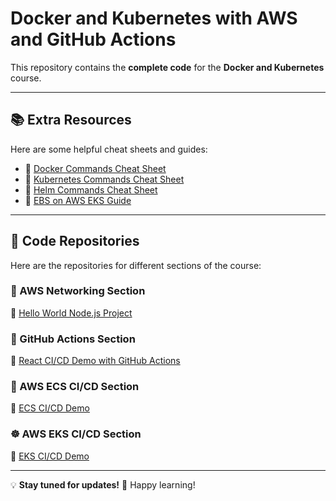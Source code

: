 # Docker and Kubernetes with AWS and GitHub Actions

This repository contains the **complete code** for the **Docker and Kubernetes** course.

---

## 📚 Extra Resources

Here are some helpful cheat sheets and guides:

- 📌 [Docker Commands Cheat Sheet](https://gist.github.com/mukeshphulwani66/9e2b0f6ce4ce086e77f76c8823e4fa92)  
- 📌 [Kubernetes Commands Cheat Sheet](https://gist.github.com/mukeshphulwani66/50fd398718dd29a7cd98cfb96f2cab60)  
- 📌 [Helm Commands Cheat Sheet](https://gist.github.com/mukeshphulwani66/a3a89814fc48474e7c999aecf610cf19)  
- 📌 [EBS on AWS EKS Guide](https://gist.github.com/mukeshphulwani66/f414b1dcc742313a0f523615f1834804)  

---

## 📂 Code Repositories

Here are the repositories for different sections of the course:

### 🚀 AWS Networking Section
🔗 [Hello World Node.js Project](https://github.com/mukeshphulwani66/hello-world-node)

### 🔄 GitHub Actions Section
🔗 [React CI/CD Demo with GitHub Actions](https://github.com/mukeshphulwani66/react-cidcd-demo-gitactions)

### 🐳 AWS ECS CI/CD Section
🔗 [ECS CI/CD Demo](https://github.com/mukeshphulwani66/ecs-cicd-demo)

### ☸️ AWS EKS CI/CD Section
🔗 [EKS CI/CD Demo](https://github.com/mukeshphulwani66/eks-cicd-demo)

---

💡 **Stay tuned for updates!** 🚀 Happy learning!

